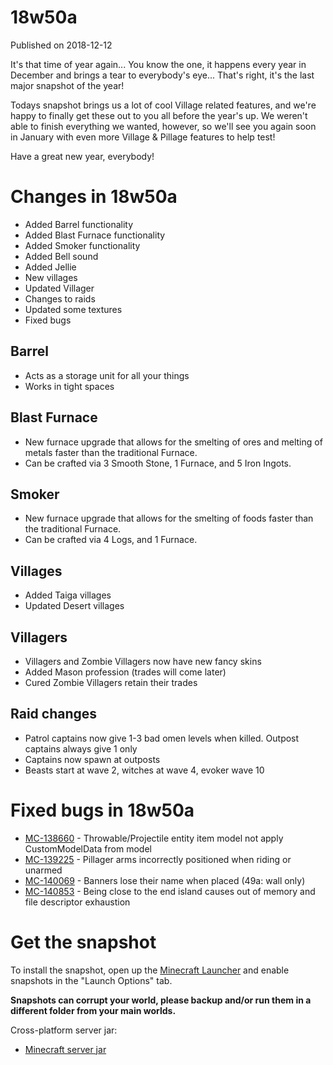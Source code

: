 # 18w50a
Published on 2018-12-12

It's that time of year again... You know the one, it happens every year in
December and brings a tear to everybody's eye... That's right, it's the last
major snapshot of the year!

Todays snapshot brings us a lot of cool Village related features, and we're
happy to finally get these out to you all before the year's up. We weren't
able to finish everything we wanted, however, so we'll see you again soon in
January with even more Village & Pillage features to help test!

Have a great new year, everybody!

#  Changes in 18w50a

  * Added Barrel functionality
  * Added Blast Furnace functionality
  * Added Smoker functionality
  * Added Bell sound
  * Added Jellie
  * New villages
  * Updated Villager
  * Changes to raids
  * Updated some textures
  * Fixed bugs

##  Barrel

  * Acts as a storage unit for all your things
  * Works in tight spaces

##  Blast Furnace

  * New furnace upgrade that allows for the smelting of ores and melting of metals faster than the traditional Furnace.
  * Can be crafted via 3 Smooth Stone, 1 Furnace, and 5 Iron Ingots.

##  Smoker

  * New furnace upgrade that allows for the smelting of foods faster than the traditional Furnace.
  * Can be crafted via 4 Logs, and 1 Furnace.

##  Villages

  * Added Taiga villages
  * Updated Desert villages

##  Villagers

  * Villagers and Zombie Villagers now have new fancy skins
  * Added Mason profession (trades will come later)
  * Cured Zombie Villagers retain their trades

##  Raid changes

  * Patrol captains now give 1-3 bad omen levels when killed. Outpost captains always give 1 only
  * Captains now spawn at outposts
  * Beasts start at wave 2, witches at wave 4, evoker wave 10

#  Fixed bugs in 18w50a

  * [MC-138660](https://bugs.mojang.com/browse/MC-138660) \- Throwable/Projectile entity item model not apply CustomModelData from model
  * [MC-139225](https://bugs.mojang.com/browse/MC-139225) \- Pillager arms incorrectly positioned when riding or unarmed
  * [MC-140069](https://bugs.mojang.com/browse/MC-140069) \- Banners lose their name when placed (49a: wall only)
  * [MC-140853](https://bugs.mojang.com/browse/MC-140853) \- Being close to the end island causes out of memory and file descriptor exhaustion

#  Get the snapshot

To install the snapshot, open up the [Minecraft Launcher](/download) and
enable snapshots in the "Launch Options" tab.

 **Snapshots can corrupt your world, please backup and/or run them in a
different folder from your main worlds.**

Cross-platform server jar:

  * [Minecraft server jar](https://launcher.mojang.com/v1/objects/de0577900a9071758d7f1172dd283bdbe88b7431/server.jar)


